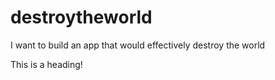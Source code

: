 # destroytheworld
I want to build an app that would effectively destroy the world

This is a heading!
